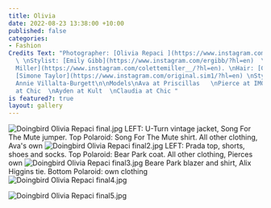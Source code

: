```yaml
---
title: Olivia
date: 2022-08-23 13:38:00 +10:00
published: false
categories:
- Fashion
Credits Text: "Photographer: [Olivia Repaci ](https://www.instagram.com/oliviarepaci/?hl=en)
  \ \nStylist: [Emily Gibb](https://www.instagram.com/ergibb/?hl=en)  \nMUA: [Colette
  Miller](https://www.instagram.com/colettemiller__/?hl=en). \nHair: [Graeme Cumming](https://www.instagram.com/original.sim1/?hl=en)\nVideographer:
  [Simone Taylor](https://www.instagram.com/original.sim1/?hl=en) \nStylist assistant:
  Annie Villalta-Burgett\n\nModels\nAva at Priscillas   \nPierce at IMG  \nHeaven
  at Chic  \nAyden at Kult  \nClaudia at Chic "
is featured?: true
layout: gallery
---
```


![Doingbird Olivia Repaci final.jpg](/uploads/Doingbird%20Olivia%20Repaci%20final.jpg)
LEFT: U-Turn vintage jacket, Song For The Mute jumper. Top Polaroid: Song For The Mute shirt. All other clothing, Ava's own
![Doingbird Olivia Repaci final2.jpg](/uploads/Doingbird%20Olivia%20Repaci%20final2.jpg)
LEFT: Prada top, shorts, shoes and socks. Top Polaroid: Bear Park coat. All other clothing, Pierces own
![Doingbird Olivia Repaci final3.jpg](/uploads/Doingbird%20Olivia%20Repaci%20final3.jpg)
Beare Park blazer and shirt, Alix Higgins tie. Bottom Polaroid: own clothing
![Doingbird Olivia Repaci final4.jpg](/uploads/Doingbird%20Olivia%20Repaci%20final4.jpg)

![Doingbird Olivia Repaci final5.jpg](/uploads/Doingbird%20Olivia%20Repaci%20final5.jpg)
